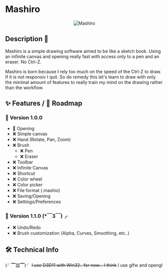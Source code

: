 # Mashiro

<p align="center">
    <img src="https://static.wikia.nocookie.net/sakurasounopetnakanojo/images/5/5e/Mashiro_Shiina.jpg/revision/latest?cb=20180704204427" alt="Mashiro"/>
</p>

## Description 🏁

Mashiro is a simple drawing software aimed to be like a sketch book. Using an infinite canvas and opening really fast with access only to a pen and an eraser. No Ctrl-Z.

Mashiro is born because I rely too much on the speed of the Ctrl-Z to draw. If it is not responsiv I quit. So do remedy this let's learn to draw with only the minimal amount of features to really train my mind on the drawing rather than the workflow.

## ✨ Features / 🥁 Roadmap

### 👑 Version 1.0.0

- 🔨 Opening
- ❌ Simple canvas
- ❌ Hand (Rotate, Pan, Zoom)
- ❌ Brush
  - ❌ Pen
  - ❌ Eraser
- ❌ Toolbar
- ❌ Infinite Canvas
- ❌ Shortcut
- ❌ Color wheel
- ❌ Color picker
- ❌ File format (.mashio)
- ❌ Saving/Opening
- ❌ Settings/Preferences


### 👑 Version 1.1.0 (*￣3￣)╭
- ❌ Undo/Redo 
- ❌ Brush customization (Alpha, Curves, Smoothing, etc..)

## 🛠 Technical Info
(╯▔皿▔)╯ ~~I use D3D11 with Win32.. for now... I think~~ 
I use glfw and opengl